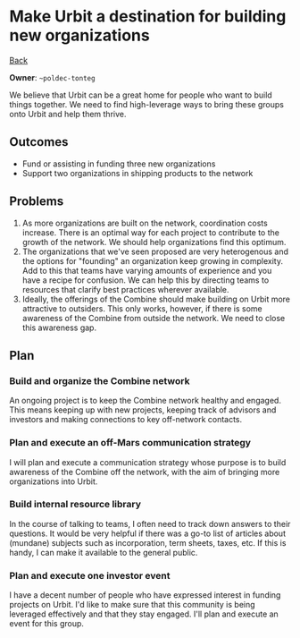 # Make Urbit a destination for building new organizations

[Back](/../../#Q1)

**Owner**: `~poldec-tonteg`

We believe that Urbit can be a great home for people who want to build things
together. We need to find high-leverage ways to bring these groups onto Urbit
and help them thrive.

## Outcomes
- Fund or assisting in funding three new organizations
- Support two organizations in shipping products to the network

## Problems

1. As more organizations are built on the network, coordination costs increase.
   There is an optimal way for each project to contribute to the growth of the
   network. We should help organizations find this optimum.
2. The organizations that we've seen proposed are very heterogenous and the
   options for "founding" an organization keep growing in complexity. Add to
   this that teams have varying amounts of experience and you have a recipe for
   confusion. We can help this by directing teams to resources that clarify best
   practices wherever available.
3. Ideally, the offerings of the Combine should make building on Urbit more
   attractive to outsiders. This only works, however, if there is some awareness
   of the Combine from outside the network. We need to close this awareness gap.

## Plan

### Build and organize the Combine network

An ongoing project is to keep the Combine network healthy and engaged. This
means keeping up with new projects, keeping track of advisors and investors and
making connections to key off-network contacts.

### Plan and execute an off-Mars communication strategy

I will plan and execute a communication strategy whose purpose is to build
awareness of the Combine off the network, with the aim of bringing more
organizations into Urbit.

### Build internal resource library

In the course of talking to teams, I often need to track down answers to their
questions. It would be very helpful if there was a go-to list of articles about
(mundane) subjects such as incorporation, term sheets, taxes, etc. If this is
handy, I can make it available to the general public.

### Plan and execute one investor event

I have a decent number of people who have expressed interest in funding projects
on Urbit. I'd like to make sure that this community is being leveraged
effectively and that they stay engaged. I'll plan and execute an event for this
group.
